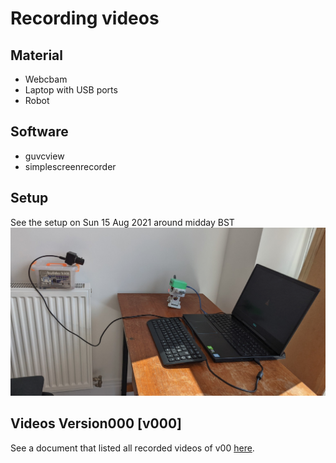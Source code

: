 # Recording videos

## Material
* Webcbam 
* Laptop with USB ports
* Robot

## Software 
* guvcview
* simplescreenrecorder

## Setup
See the setup on Sun 15 Aug 2021 around midday BST   
![fig](setup.png)

## Videos Version000 [v000]
See a document that listed all recorded videos of v00 [here](https://docs.google.com/document/d/1QwJ8f2T7esMzsISBIV1PaJP-eX2FP4VnNJYVzFxWyF8/edit#heading=h.xzd8utonudg7). 

